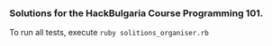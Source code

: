 ### Solutions for the HackBulgaria Course Programming 101.

To run all tests, execute `ruby solitions_organiser.rb`
